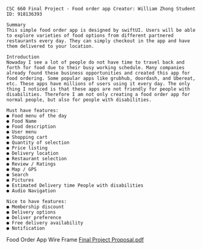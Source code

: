 	CSC 660 Final Project - Food order app Creator: William Zhong Student ID: 918136393

	Summary
	This simple food order app is designed by swiftUI. Users will be able to explore varieties of food options from different partnered restaurants every day. They can simply checkout in the app and have them delivered to your location.

	Introduction
	Nowaday I see a lot of people do not have time to travel back and forth for food due to their busy working schedule. Many companies already found these business opportunities and created this app for food ordering. Some popular apps like grubhub, doordash, and Ubereat, etc. These apps have millions of users using it every day. The only thing I noticed is that these apps are not friendly for people with disabilities. Therefore I am not only creating a food order app for normal people, but also for people with disabilities.

	Must have features:
	● Food menu of the day
	● Food Name
	● Food description
	● User menu
	● Shopping cart
	● Quantity of selection
	● Price listing
	● Delivery location
	● Restaurant selection
	● Review / Ratings
	● Map / GPS
	● Search
	● Pictures
	● Estimated Delivery time People with disabilities
	● Audio Navigation

	Nice to have features:
	● Membership discount
	● Delivery options
	● Deliver preference
	● Free delivery availability
	● Notification
	
Food Order App Wire Frame
[Final Project Proposal.pdf](https://github.com/wzhong1/CSC660-Final-Project/files/9817367/Final.Project.Proposal.pdf)

